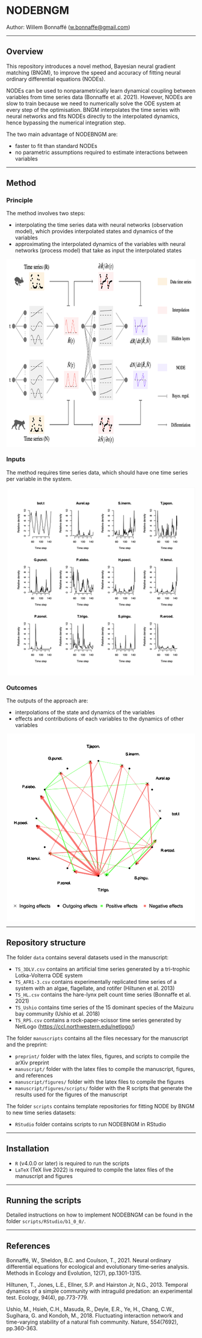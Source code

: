 # NODEBNGM
 
Author: Willem Bonnaffé (w.bonnaffe@gmail.com)

----------------
## Overview

This repository introduces a novel method, Bayesian neural gradient matching (BNGM), to improve the speed and accuracy of fitting neural ordinary differential equations (NODEs).

NODEs can be used to nonparametrically learn dynamical coupling between variables from time series data (Bonnaffe et al. 2021). However, NODEs are slow to train because we need to numerically solve the ODE system at every step of the optimisation. BNGM interpolates the time series with neural networks and fits NODEs directly to the interpolated dynamics, hence bypassing the numerical integration step. 

The two main advantage of NODEBNGM are:
* faster to fit than standard NODEs
* no parametric assumptions required to estimate interactions between variables


----------------
## Method 

### Principle 

The method involves two steps: 
* interpolating the time series data with neural networks (observation model), which provides interpolated states and dynamics of the variables 
* approximating the interpolated dynamics of the variables with neural networks (process model) that take as input the interpolated states

<p align="center">
<img align="middle" src="https://github.com/WillemBonnaffe/NODEBNGM/blob/main/.readme_files/fig_graphical_abstract_1.png" alt="" width="750" height="500" />
</p>

### Inputs

The method requires time series data, which should have one time series per variable in the system.

<p align="center">
<img align="middle" src="https://github.com/WillemBonnaffe/NODEBNGM/blob/main/.readme_files/fig_time_series.png" alt="" width="500" height="500" />
</p>


### Outcomes

The outputs of the approach are:
* interpolations of the state and dynamics of the variables
* effects and contributions of each variables to the dynamics of other variables

<p align="center">
<img align="middle" src="https://github.com/WillemBonnaffe/NODEBNGM/blob/main/.readme_files/fig_DIN.png" alt="" width="500" height="500" />
</p>


----------------
## Repository structure

The folder `data` contains several datasets used in the manuscript:
* `TS_3DLV.csv` contains an artificial time series generated by a tri-trophic Lotka-Volterra ODE system
* `TS_AFR1-3.csv` contains experimentally replicated time series of a system with an algae, flagellate, and rotifer (Hiltunen et al. 2013)
* `TS_HL.csv` contains the hare-lynx pelt count time series (Bonnaffe et al. 2021)
* `TS_Ushio` contains time series of the 15 dominant species of the Maizuru bay community (Ushio et al. 2018)
* `TS_RPS.csv` contains a rock-paper-scissor time series generated by NetLogo (https://ccl.northwestern.edu/netlogo/)

The folder `manuscripts` contains all the files necessary for the manuscript and the preprint: 
* `preprint/` folder with the latex files, figures, and scripts to compile the arXiv preprint
* `manuscript/` folder with the latex files to compile the manuscript, figures, and references
* `manuscript/figures/` folder with the latex files to compile the figures
* `manuscript/figures/scripts/` folder with the R scripts that generate the results used for the figures of the manuscript

The folder `scripts` contains template repositories for fitting NODE by BNGM to new time series datasets:
* `RStudio` folder contains scripts to run NODEBNGM in RStudio 


----------------
## Installation

* `R` (v4.0.0 or later) is required to run the scripts
* `LaTeX` (TeX live 2022) is required to compile the latex files of the manuscript and figures 


----------------
## Running the scripts

Detailed instructions on how to implement NODEBNGM can be found in the folder `scripts/RStudio/b1_0_0/`.


---------------
## References

Bonnaffé, W., Sheldon, B.C. and Coulson, T., 2021. Neural ordinary differential equations for ecological and evolutionary time‐series analysis. Methods in Ecology and Evolution, 12(7), pp.1301-1315.

Hiltunen, T., Jones, L.E., Ellner, S.P. and Hairston Jr, N.G., 2013. Temporal dynamics of a simple community with intraguild predation: an experimental test. Ecology, 94(4), pp.773-779.

Ushio, M., Hsieh, C.H., Masuda, R., Deyle, E.R., Ye, H., Chang, C.W., Sugihara, G. and Kondoh, M., 2018. Fluctuating interaction network and time-varying stability of a natural fish community. Nature, 554(7692), pp.360-363.
